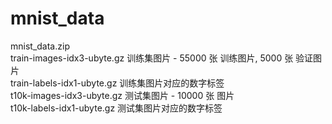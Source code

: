 # mnist_data
mnist_data.zip   
train-images-idx3-ubyte.gz    训练集图片 - 55000 张 训练图片, 5000 张 验证图片   
train-labels-idx1-ubyte.gz 	  训练集图片对应的数字标签   
t10k-images-idx3-ubyte.gz     测试集图片 - 10000 张 图片   
t10k-labels-idx1-ubyte.gz     测试集图片对应的数字标签
